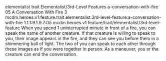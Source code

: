 <ability>
  <metadata>
    <class>elementalist</class>
    <feature_type>trait</feature_type>
    <file_dpath>Elementalist/3rd-Level Features</file_dpath>
    <item_id>a-conversation-with-fire</item_id>
    <item_index>05</item_index>
    <item_name>A Conversation With Fire</item_name>
    <level>3</level>
    <scc>mcdm.heroes.v1:feature.trait.elementalist.3rd-level-feature:a-conversation-with-fire</scc>
    <scdc>1.1.1:9.1.9.7:05</scdc>
    <source>mcdm.heroes.v1</source>
    <type>feature/trait/elementalist/3rd-level-feature</type>
  </metadata>
  <effects>
    <effect type="mundane">When you spend 1 uninterrupted minute in front of a fire, you can speak the name of another creature. If that creature is willing to speak to you, their image appears in the fire, and they can see you before them in a shimmering ball of light. The two of you can speak to each other through these images as if you were together in person. As a maneuver, you or the creature can end the conversation.</effect>
  </effects>
</ability>
